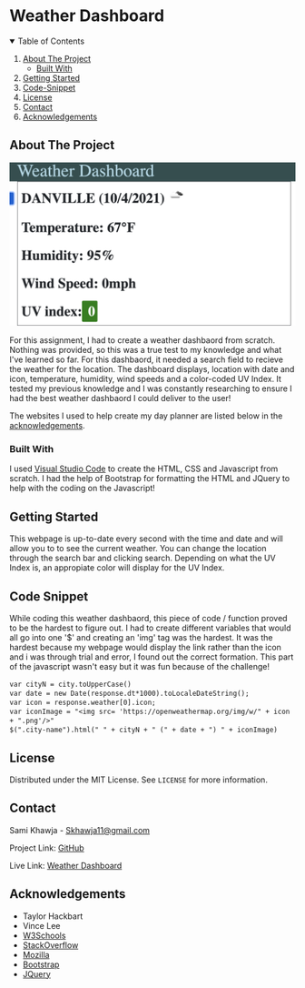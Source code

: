 # Weather Dashboard

<!-- TABLE OF CONTENTS -->
<details open="open">
  <summary>Table of Contents</summary>
  <ol>
    <li>
      <a href="#about-the-project">About The Project</a>
      <ul>
        <li><a href="#built-with">Built With</a></li>
      </ul>
    </li>
    <li>
      <a href="#getting-started">Getting Started</a>
    </li>
    <li><a href="#code-snippet">Code-Snippet</a></li>
    <li><a href="#license">License</a></li>
    <li><a href="#contact">Contact</a></li>
    <li><a href="#acknowledgements">Acknowledgements</a></li>
  </ol>
</details>



<!-- ABOUT THE PROJECT -->
## About The Project

<img src="./assets/images/webpage.png" alt="Weather Dashboard Webpage">

For this assignment, I had to create a weather dashbaord from scratch. Nothing was provided, so this was a true test to my knowledge and what I've learned so far. For this dashbaord, it needed a search field to recieve the weather for the location. The dashboard displays, location with date and icon, temperature, humidity, wind speeds and a color-coded UV Index. It tested my previous knowledge and I was constantly researching to ensure I had the best weather dashbaord I could deliver to the user!

The websites I used to help create my day planner are listed below in the <a href="#acknowledgements">acknowledgements</a>.

### Built With

I used <a href="https://code.visualstudio.com/">Visual Studio Code</a> to create the HTML, CSS and Javascript from scratch. I had the help of Bootstrap for formatting the HTML and JQuery to help with the coding on the Javascript!


<!-- GETTING STARTED -->
## Getting Started

This webpage is up-to-date every second with the time and date and will allow you to to see the current weather. You can change the location through the search bar and clicking search. Depending on what the UV Index is, an appropiate color will display for the UV Index.


<!-- USAGE EXAMPLES -->
## Code Snippet

While coding this weather dashbaord, this piece of code / function proved to be the hardest to figure out. I had to create different variables that would all go into one '$' and creating an 'img' tag was the hardest. It was the hardest because my webpage would display the link rather than the icon and i was through trial and error, I found out the correct formation. This part of the javascript wasn't easy but it was fun because of the challenge!
```
var cityN = city.toUpperCase()
var date = new Date(response.dt*1000).toLocaleDateString();
var icon = response.weather[0].icon;
var iconImage = "<img src= 'https://openweathermap.org/img/w/" + icon + ".png'/>"
$(".city-name").html(" " + cityN + " (" + date + ") " + iconImage)
```



<!-- LICENSE -->
## License

Distributed under the MIT License. See `LICENSE` for more information.



<!-- CONTACT -->
## Contact

Sami Khawja - Skhawja11@gmail.com

Project Link: [GitHub](https://github.com/samikhawja/weather_dashboard)

Live Link: [Weather Dashboard](https://samikhawja.github.io/weather_dashboard/)



<!-- ACKNOWLEDGEMENTS -->
## Acknowledgements
* Taylor Hackbart
* Vince Lee
* [W3Schools](https://www.w3schools.com/)
* [StackOverflow](https://stackoverflow.com/)
* [Mozilla](https://developer.mozilla.org/en-US/docs/Web/JavaScript)
* [Bootstrap](https://getbootstrap.com/)
* [JQuery](https://jquery.com/)